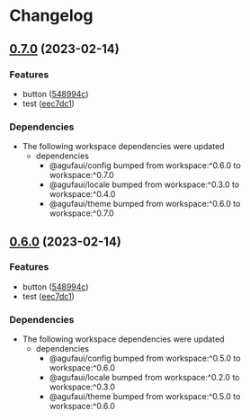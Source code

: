 # Changelog

## [0.7.0](https://github.com/agufaui/test/compare/svelte-v0.6.0...svelte-v0.7.0) (2023-02-14)


### Features

* button ([548994c](https://github.com/agufaui/test/commit/548994c011b795af866ea8ff1981d1e25c515b7b))
* test ([eec7dc1](https://github.com/agufaui/test/commit/eec7dc1783933c15ac0c4c02e8f14eb2f3f9f382))


### Dependencies

* The following workspace dependencies were updated
  * dependencies
    * @agufaui/config bumped from workspace:^0.6.0 to workspace:^0.7.0
    * @agufaui/locale bumped from workspace:^0.3.0 to workspace:^0.4.0
    * @agufaui/theme bumped from workspace:^0.6.0 to workspace:^0.7.0

## [0.6.0](https://github.com/agufaui/test/compare/svelte-v0.5.0...svelte-v0.6.0) (2023-02-14)


### Features

* button ([548994c](https://github.com/agufaui/test/commit/548994c011b795af866ea8ff1981d1e25c515b7b))
* test ([eec7dc1](https://github.com/agufaui/test/commit/eec7dc1783933c15ac0c4c02e8f14eb2f3f9f382))


### Dependencies

* The following workspace dependencies were updated
  * dependencies
    * @agufaui/config bumped from workspace:^0.5.0 to workspace:^0.6.0
    * @agufaui/locale bumped from workspace:^0.2.0 to workspace:^0.3.0
    * @agufaui/theme bumped from workspace:^0.5.0 to workspace:^0.6.0
